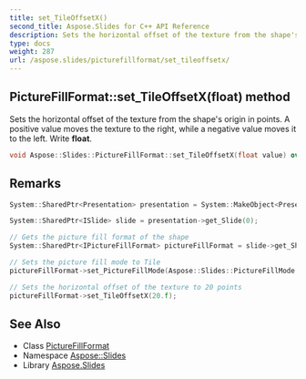 ```yaml
---
title: set_TileOffsetX()
second_title: Aspose.Slides for C++ API Reference
description: Sets the horizontal offset of the texture from the shape's origin in points. A positive value moves the texture to the right, while a negative value moves it to the left. Write float.
type: docs
weight: 287
url: /aspose.slides/picturefillformat/set_tileoffsetx/
---
```

## PictureFillFormat::set_TileOffsetX(float) method


Sets the horizontal offset of the texture from the shape's origin in points. A positive value moves the texture to the right, while a negative value moves it to the left. Write **float**.

```cpp
void Aspose::Slides::PictureFillFormat::set_TileOffsetX(float value) override
```

## Remarks



```cpp
System::SharedPtr<Presentation> presentation = System::MakeObject<Presentation>(u"demo.pptx");

System::SharedPtr<ISlide> slide = presentation->get_Slide(0);

// Gets the picture fill format of the shape
System::SharedPtr<IPictureFillFormat> pictureFillFormat = slide->get_Shape(0)->get_FillFormat()->get_PictureFillFormat();

// Sets the picture fill mode to Tile
pictureFillFormat->set_PictureFillMode(Aspose::Slides::PictureFillMode::Tile);

// Sets the horizontal offset of the texture to 20 points
pictureFillFormat->set_TileOffsetX(20.f);
```

## See Also

* Class [PictureFillFormat](../)
* Namespace [Aspose::Slides](../../)
* Library [Aspose.Slides](../../../)
